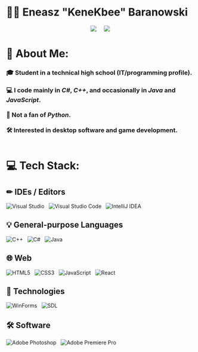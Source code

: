 # 👨‍💻 Eneasz "KeneKbee" Baranowski

<p align="center">
  <img src="https://nirzak-streak-stats.vercel.app/?user=KeneKbee&theme=nightowl&hide_border=false" />
  &nbsp;&nbsp;&nbsp;
  <img src="https://github-readme-stats.vercel.app/api/top-langs/?username=KeneKbee&theme=nightowl&hide_border=false&include_all_commits=true&count_private=true&layout=compact" />
</p>

# 💫 About Me:
### 🎓 Student in a technical high school (IT/programming profile).<br><br>💻 I code mainly in *C#*, *C++*, and occasionally in *Java* and *JavaScript*.<br><br>🐍 Not a fan of *Python*.<br><br>🛠️ Interested in desktop software and game development.<br><br>


# 💻 Tech Stack:

## ✏ IDEs / Editors 
![Visual Studio](https://img.shields.io/badge/Visual%20Studio-5C2D91.svg?style=for-the-badge&logo=visual-studio&logoColor=white) &nbsp; ![Visual Studio Code](https://img.shields.io/badge/Visual%20Studio%20Code-0078d7.svg?style=for-the-badge&logo=visual-studio-code&logoColor=white) &nbsp; ![IntelliJ IDEA](https://img.shields.io/badge/IntelliJIDEA-3a56ac.svg?style=for-the-badge&logo=intellij-idea&logoColor=white)

## 💡 General-purpose Languages
![C++](https://img.shields.io/badge/c++-%2300599C.svg?style=for-the-badge&logo=c%2B%2B&logoColor=white) &nbsp; ![C#](https://img.shields.io/badge/c%23-5C2D91.svg?style=for-the-badge&logo=csharp&logoColor=white) &nbsp; ![Java](https://img.shields.io/badge/java-FF5500.svg?style=for-the-badge&logo=openjdk&logoColor=white) 
## 🌐 Web
![HTML5](https://img.shields.io/badge/html5-%23E34F26.svg?style=for-the-badge&logo=html5&logoColor=white) &nbsp; ![CSS3](https://img.shields.io/badge/css3-%231572B6.svg?style=for-the-badge&logo=css3&logoColor=white) &nbsp; ![JavaScript](https://img.shields.io/badge/javascript-%23323330.svg?style=for-the-badge&logo=javascript&logoColor=%23F7DF1E) &nbsp; ![React](https://img.shields.io/badge/react-%2320232a.svg?style=for-the-badge&logo=react&logoColor=%2361DAFB)

## 🧰 Technologies
![WinForms](https://img.shields.io/badge/WinForms-5C2D91?style=for-the-badge&labelColor=5C2D91) &nbsp; ![SDL](https://img.shields.io/badge/SDL-15BAFF?style=for-the-badge)
## 🛠️ Software
![Adobe Photoshop](https://img.shields.io/badge/adobe%20photoshop-%2331A8FF.svg?style=for-the-badge&logo=adobe%20photoshop&logoColor=white) &nbsp; ![Adobe Premiere Pro](https://img.shields.io/badge/Adobe%20Premiere%20Pro-9999FF.svg?style=for-the-badge&logo=Adobe%20Premiere%20Pro&logoColor=white)

<!-- Proudly created with GPRM ( https://gprm.itsvg.in ) -->
